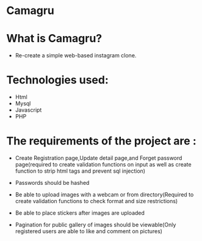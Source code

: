 # Camagru

# What is Camagru?

- Re-create a simple web-based instagram clone.

# Technologies used:
 - Html
 - Mysql
 - Javascript
 - PHP


# The requirements of the project are :

  
  
  - Create Registration page,Update detail page,and Forget password page(required to create validation functions on input as well as create function to strip html tags and prevent sql injection)
  
  - Passwords should be hashed
  
  - Be able to upload images with a webcam or from directory(Required to create validation functions to check format and size restrictions)
  
  - Be able to place stickers after images are uploaded 
  
  - Pagination for public gallery of images should be viewable(Only registered users are able to like and comment on pictures)

  


  
